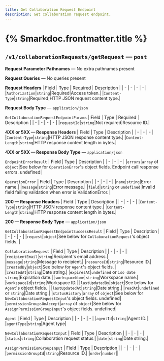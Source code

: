 ```yaml
---
title: Get Collaboration Request Endpoint
description: Get collaboration request endpoint.
---
```


# {% $markdoc.frontmatter.title %}
## `/v1/collaborationRequests/getRequest` — `post`
**Request Parameter Pathnames** — No extra pathnames present

**Request Queries** — No queries present

**Request Headers**
| Field | Type | Required | Description |
| - | - | - | - |
|`Authorization`|`string`|Required|Access token.|
|`Content-Type`|`string`|Required|HTTP JSON request content type.|

**Request Body Type** — `application/json`

`GetCollaborationRequestEndpointParams`
| Field | Type | Required | Description |
| - | - | - | - |
|`requestId`|`string`|Not required|Resource ID.|

**4XX or 5XX  —  Response Headers**
| Field | Type | Description |
| - | - | - |
|`Content-Type`|`string`|HTTP JSON response content type.|
|`Content-Length`|`string`|HTTP response content length in bytes.|

**4XX or 5XX  —  Response Body Type** — `application/json`

`EndpointErrorResult`
| Field | Type | Description |
| - | - | - |
|`errors`|`array` of `object`|See below for `OperationError`'s object fields. Endpoint call response errors. undefined|

`OperationError`
| Field | Type | Description |
| - | - | - |
|`name`|`string`|Error name.|
|`message`|`string`|Error message.|
|`field`|`string` or `undefined`|Invalid field failing validation when error is ValidationError.|

**200  —  Response Headers**
| Field | Type | Description |
| - | - | - |
|`Content-Type`|`string`|HTTP JSON response content type.|
|`Content-Length`|`string`|HTTP response content length in bytes.|

**200  —  Response Body Type** — `application/json`

`GetCollaborationRequestEndpointSuccessResult`
| Field | Type | Description |
| - | - | - |
|`request`|`object`|See below for `CollaborationRequest`'s object fields. |

`CollaborationRequest`
| Field | Type | Description |
| - | - | - |
|`recipientEmail`|`string`|Recipient's email address.|
|`message`|`string`|Message to recipient.|
|`resourceId`|`string`|Resource ID.|
|`createdBy`|`object`|See below for `Agent`'s object fields. |
|`createdAt`|`string`|Date string.|
|`expiresAt`|`undefined` or `iso date string`|Expiration date.|
|`workspaceName`|`string`|Workspace name.|
|`workspaceId`|`string`|Workspace ID.|
|`lastUpdatedBy`|`object`|See below for `Agent`'s object fields. |
|`lastUpdatedAt`|`string`|Date string.|
|`readAt`|`undefined` or `string`|Date string.|
|`statusHistory`|`array` of `object`|See below for `NewCollaborationRequestInput`'s object fields.  undefined|
|`permissionGroupsOnAccept`|`array` of `object`|See below for `AssignPermissionGroupInput`'s object fields.  undefined|

`Agent`
| Field | Type | Description |
| - | - | - |
|`agentId`|`string`|Agent ID.|
|`agentType`|`string`|Agent type|

`NewCollaborationRequestInput`
| Field | Type | Description |
| - | - | - |
|`status`|`string`|Collaboration request status.|
|`date`|`string`|Date string.|

`AssignPermissionGroupInput`
| Field | Type | Description |
| - | - | - |
|`permissionGroupId`|`string`|Resource ID.|
|`order`|`number`||


